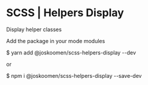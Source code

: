 # SCSS | Helpers Display
Display helper classes

Add the package in your mode modules

$ yarn add @joskoomen/scss-helpers-display --dev

or

$ npm i @joskoomen/scss-helpers-display --save-dev